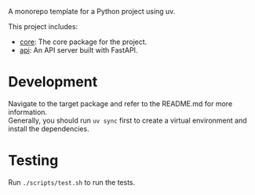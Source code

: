A monorepo template for a Python project using uv.

This project includes:

- [core](./src/core): The core package for the project.
- [api](./src/api): An API server built with FastAPI.

# Development

Navigate to the target package and refer to the README.md for more information.  
Generally, you should run `uv sync` first to create a virtual environment and install the dependencies.

# Testing

Run `./scripts/test.sh` to run the tests.
